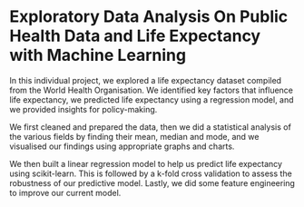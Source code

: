# Exploratory Data Analysis On Public Health Data and Life Expectancy with Machine Learning

In this individual project, we explored a life expectancy dataset compiled from the World Health Organisation. We identified key factors that influence life expectancy, we predicted life expectancy using a regression model, and we provided insights for policy-making. 

We first cleaned and prepared the data, then we did a statistical analysis of the various fields by finding their mean, median and mode, and we visualised our findings using appropriate graphs and charts. 

We then built a linear regression model to help us predict life expectancy using scikit-learn. This is followed by a k-fold cross validation to assess the robustness of our predictive model. Lastly, we did some feature engineering to improve our current model.